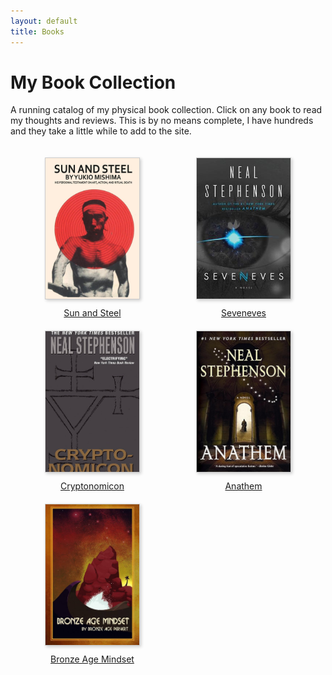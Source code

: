 ```yaml
---
layout: default
title: Books
---
```


# My Book Collection

A running catalog of my physical book collection. Click on any book to read my thoughts and reviews. This is by no means complete, I have hundreds and they take a little while to add to the site. 

<div class="book-grid">
    <div class="book-item">
        <a href="/life/books/sun-and-steel.html">
            <img src="/assets/images/books/sun-and-steel.jpg" alt="Sun and Steel">
            <span class="book-title">Sun and Steel</span>
        </a>
    </div>
    <div class="book-item">
        <a href="/life/books/seveneves.html">
            <img src="/assets/images/books/seveneves.jpg" alt="Seveneves">
            <span class="book-title">Seveneves</span>
        </a>
    </div>
    <div class="book-item">
        <a href="/life/books/cryptonomicon.html">
            <img src="/assets/images/books/cryptonomicon.jpg" alt="Cryptonomicon">
            <span class="book-title">Cryptonomicon</span>
        </a>
    </div>
    <div class="book-item">
        <a href="/life/books/anathem.html">
            <img src="/assets/images/books/anathem.jpg" alt="anathem">
            <span class="book-title">Anathem</span>
        </a>
    </div>
    <div class="book-item">
        <a href="/life/books/bronze-age-mindset.html">
            <img src="/assets/images/books/bronze-age-mindset.jpg" alt="Bronze Age Mindset">
            <span class="book-title">Bronze Age Mindset</span>
        </a>
    </div>
</div>

<style>
.book-grid {
    display: grid;
    grid-template-columns: repeat(auto-fill, minmax(150px, 1fr));
    gap: 20px;
    padding: 20px;
}

.book-item {
    text-align: center;
}

.book-item img {
    width: 150px;
    height: 225px;
    object-fit: cover;
    border: 1px solid #ccc;
    box-shadow: 2px 2px 5px rgba(0,0,0,0.2);
    border-radius: 0;
}

.book-title {
    display: block;
    margin-top: 10px;
    font-size: 14px;
}
</style> 